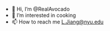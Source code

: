 - 👋 Hi, I’m @RealAvocado
- 👀 I’m interested in cooking
- 📫 How to reach me L.Jiang@nyu.edu

<!---
RealAvocado/RealAvocado is a ✨ special ✨ repository because its `README.md` (this file) appears on your GitHub profile.
You can click the Preview link to take a look at your changes.
--->
